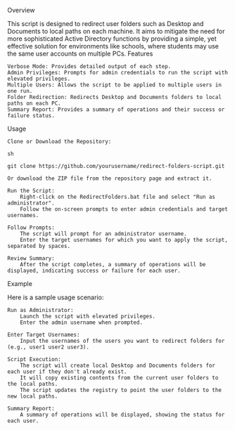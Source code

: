 Overview

This script is designed to redirect user folders such as Desktop and Documents to local paths on each machine. It aims to mitigate the need for more sophisticated Active Directory functions by providing a simple, yet effective solution for environments like schools, where students may use the same user accounts on multiple PCs.
Features

    Verbose Mode: Provides detailed output of each step.
    Admin Privileges: Prompts for admin credentials to run the script with elevated privileges.
    Multiple Users: Allows the script to be applied to multiple users in one run.
    Folder Redirection: Redirects Desktop and Documents folders to local paths on each PC.
    Summary Report: Provides a summary of operations and their success or failure status.

Usage

    Clone or Download the Repository:

    sh

    git clone https://github.com/yourusername/redirect-folders-script.git

    Or download the ZIP file from the repository page and extract it.

    Run the Script:
        Right-click on the RedirectFolders.bat file and select "Run as administrator".
        Follow the on-screen prompts to enter admin credentials and target usernames.

    Follow Prompts:
        The script will prompt for an administrator username.
        Enter the target usernames for which you want to apply the script, separated by spaces.

    Review Summary:
        After the script completes, a summary of operations will be displayed, indicating success or failure for each user.

Example

Here is a sample usage scenario:

    Run as Administrator:
        Launch the script with elevated privileges.
        Enter the admin username when prompted.

    Enter Target Usernames:
        Input the usernames of the users you want to redirect folders for (e.g., user1 user2 user3).

    Script Execution:
        The script will create local Desktop and Documents folders for each user if they don't already exist.
        It will copy existing contents from the current user folders to the local paths.
        The script updates the registry to point the user folders to the new local paths.

    Summary Report:
        A summary of operations will be displayed, showing the status for each user.
